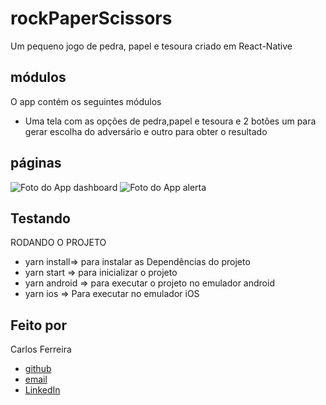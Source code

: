 # rockPaperScissors
Um pequeno jogo de pedra, papel  e tesoura criado em React-Native 

## módulos

O app contém os seguintes módulos

* Uma tela com as opções de pedra,papel e tesoura e 2 botões um para gerar escolha do adversário e outro para obter o resultado  

## páginas
![Foto do App dashboard](https://github.com/CarlosSTS/rockPaperScissors/blob/master/assets/dashboard.png)
![Foto do App alerta](https://github.com/CarlosSTS/rockPaperScissors/blob/master/assets/alert.png)

## Testando
RODANDO O PROJETO
* yarn install=>  para instalar as  Dependências do projeto
* yarn start => para inicializar o projeto
* yarn android => para executar o projeto no emulador android
* yarn ios => Para executar no emulador iOS

## Feito por

Carlos Ferreira
* [github](https://www.github.com/CarlosSTS)
* [email](mailto://carlossts826@gmail.com)
* [LinkedIn](https://www.linkedin.com/in/carlos-ferreira-4b2ba219a/)
